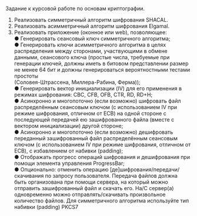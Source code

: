 Задание к курсовой работе по основам криптографии.
1. Реализовать симметричный алгоритм шифрования SHACAL.
2. Реализовать асимметричный алгоритм шифрования Elgamal.
3. Реализовать приложение (оконное или web), позволяющее:  
● Генерировать сеансовый ключ симметричного алгоритма;  
● Генерировать ключи асимметричного алгоритма в целях распределения между сторонами, участвующими в обмене данными, сеансового ключа (простые числа, требуемые при генерации ключей, должны иметь в битовом представлении размер не менее 64 бит и должны генерироваться вероятностными тестами простоты  
(Соловея-Штрассена, Миллера-Рабина, Ферма));  
● Генерировать вектор инициализации (IV) для его применения в
режимах шифрования: CBC, CFB, OFB, CTR, RD, RD+H;  
● Асинхронно и многопоточно (если возможно) шифровать файл распределённым сеансовым ключом (с использованием IV при режиме шифрования, отличном от ECB) на одной стороне с последующей передачей ею зашифрованного файла (вместе с
вектором инициализации) другой стороне;  
● Асинхронно и многопоточно (если возможно) дешифровать  
переданный зашифрованный файл распределённым сеансовым ключом (с использованием IV при режиме шифрования, отличном от ECB), с избавлением от набивки (padding);  
● Отображать прогресс операций шифрования и дешифрования при помощи элемента управления ProgressBar;  
● Опционально: отменить операцию [де]шифрования/передачи/ скачивания по запросу пользователя.
Передача файлов должна быть организована при помощи сервера, на который можно отправить зашифрованный файл и скачать его. На/С сервер(а) одновременно можно отправлять/скачивать произвольное количество файлов. Для симметричного алгоритма используйте тип набивки (padding) PKCS7  
